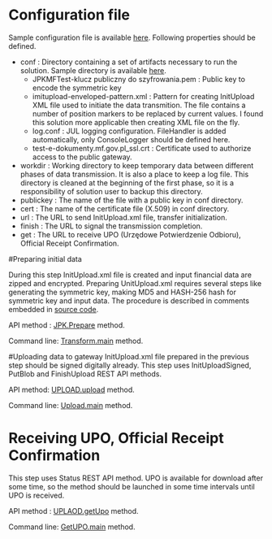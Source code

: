 # Configuration file

Sample configuration file is available [here](https://github.com/stanislawbartkowski/javahotel/blob/jpk/sample/conf/jpk.properties). Following properties should be defined.

- conf : Directory containing a set of artifacts necessary to run the solution. Sample directory is available [here](https://github.com/stanislawbartkowski/javahotel/tree/jpk/sample/conf).
  * JPKMFTest-klucz publiczny do szyfrowania.pem :  Public key to encode the symmetric key
  * imitupload-enveloped-pattern.xml : Pattern for creating InitUpload XML file used to initiate the data transmition. The file contains a number of position markers to be replaced by current values. I found this solution more applicable then creating XML file on the fly.
  * log.conf : JUL logging configuration. FileHandler is added automatically, only ConsoleLogger should be defined here.
  * test-e-dokumenty.mf.gov.pl_ssl.crt : Certificate used to authorize access to the public gateway.
- workdir : Working directory to keep temporary data between different phases of data transmission. It is  also a place to keep a log file. This directory is cleaned at the beginning of the first phase,  so it is a responsibility of solution user to backup this directory.
- publickey : The name of the file with a public key in conf directory.
- cert : The name of the certificate file (X.509) in conf directory.
- url : The URL to send InitUpload.xml file, transfer initialization.
- finish : The URL to signal the transmission completion.
- get : The URL to receive UPO (Urzędowe Potwierdzenie Odbioru), Official Receipt Confirmation.

#Preparing initial data

During this step InitUpload.xml file is created and input financial data are zipped and encrypted. Preparing UnitUpload.xml requires several steps like generating the symmetric key, making MD5 and HASH-256 hash for symmetric key and input data. The procedure is described in comments embedded in [source code](https://github.com/stanislawbartkowski/javahotel/blob/jpk/src/org/transform/jpk/JPK.java).

API method : [JPK.Prepare](https://github.com/stanislawbartkowski/javahotel/blob/jpk/src/org/transform/jpk/JPK.java) method.

Command line: [Transform.main](https://github.com/stanislawbartkowski/javahotel/blob/jpk/sample/sh/runtransform.sh) method.

#Uploading data to gateway
InitUpload.xml file prepared in the previous step should be signed digitally already.
This step uses InitUploadSigned, PutBlob and FinishUpload REST API methods.

API method: [UPLOAD.upload](https://github.com/stanislawbartkowski/javahotel/blob/jpk/src/org/transform/jpk/UPLOAD.java) method.

Command line: [Upload.main](https://github.com/stanislawbartkowski/javahotel/blob/jpk/sample/sh/runupload.sh) method.

# Receiving UPO, Official Receipt Confirmation
This step uses Status REST API method. UPO is available for download after some time, so the method should be launched in some time intervals until UPO is received.

API method : [UPLAOD.getUpo](https://github.com/stanislawbartkowski/javahotel/blob/jpk/src/org/transform/jpk/UPLOAD.java) method.

Command line: [GetUPO.main](https://github.com/stanislawbartkowski/javahotel/blob/jpk/sample/sh/rungetupo.sh) method.

